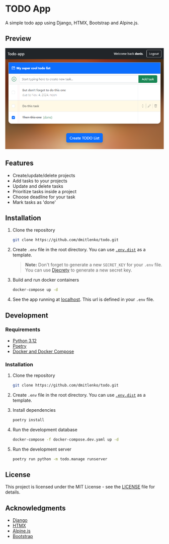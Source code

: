 # TODO App

A simple todo app using Django, HTMX, Bootstrap and Alpine.js.

## Preview

![Preview](docs/preview.png)

## Features

- Create/update/delete projects
- Add tasks to your projects
- Update and delete tasks
- Prioritize tasks inside a project
- Choose deadline for your task
- Mark tasks as 'done'

## Installation

1. Clone the repository

    ```bash
    git clone https://github.com/dmitlenko/todo.git
    ```

2. Create `.env` file in the root directory. You can use [`.env.dist`](./.env.dist) as a template.

    > **Note:** Don't forget to generate a new `SECRET_KEY` for your `.env` file.
    > You can use [Djecrety](https://djecrety.ir/) to generate a new secret key.

3. Build and run docker containers

    ```bash
    docker-compose up -d
    ```

4. See the app running at [localhost](http://localhost/). This url is defined in your `.env` file.

## Development

### Requirements

- [Python 3.12](https://www.python.org/downloads/)
- [Poetry](https://python-poetry.org/)
- [Docker and Docker Compose](https://docs.docker.com/get-docker/)

### Installation

1. Clone the repository

    ```bash
    git clone https://github.com/dmitlenko/todo.git
    ```

2. Create `.env` file in the root directory. You can use [`.env.dist`](./.env.dist) as a template.

3. Install dependencies

    ```bash
    poetry install
    ```

4. Run the development database

    ```bash
    docker-compose -f docker-compose.dev.yaml up -d
    ```

4. Run the development server

    ```bash
    poetry run python -m todo.manage runserver
    ```

## License

This project is licensed under the MIT License - see the [LICENSE](LICENSE) file for details.

## Acknowledgments

- [Django](https://www.djangoproject.com/)
- [HTMX](https://htmx.org/)
- [Alpine.js](https://alpinejs.dev/)
- [Bootstrap](https://getbootstrap.com/)
